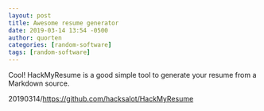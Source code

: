 ```yaml
---
layout: post
title: Awesome resume generator
date: 2019-03-14 13:54 -0500
author: quorten
categories: [random-software]
tags: [random-software]
---
```


Cool!  HackMyResume is a good simple tool to generate your resume from
a Markdown source.

20190314/https://github.com/hacksalot/HackMyResume
